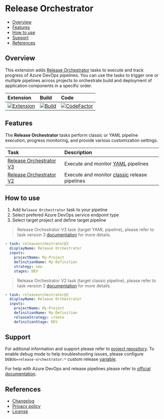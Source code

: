 # Release Orchestrator

- [Overview](#overview)
- [Features](#features)
- [How to use](#how-to-use)
- [Support](#support)
- [References](#references)

## Overview

This extension adds [Release Orchestrator](https://marketplace.visualstudio.com/items?itemName=dmitryserbin.release-orchestrator) tasks to execute and track progress of Azure DevOps pipelines. You can use the tasks to trigger one or multiple pipelines across projects to orchestrate build and deployment of application components in a specific order.

Extension | Build | Code
:---------|:------|:----
[![Extension](https://vsmarketplacebadge.apphb.com/version/dmitryserbin.release-orchestrator.svg)](https://marketplace.visualstudio.com/items?itemName=dmitryserbin.release-orchestrator) | [![Build](https://dev.azure.com/dmitryserbin/Orchestrator/_apis/build/status/Orchestrator-release)](https://dev.azure.com/dmitryserbin/Orchestrator/_build/latest?definitionId=6) | [![CodeFactor](https://www.codefactor.io/repository/github/dmitryserbin/azdev-release-orchestrator/badge)](https://www.codefactor.io/repository/github/dmitryserbin/azdev-release-orchestrator)

## Features

The **Release Orchestrator** tasks perform classic or YAML pipeline execution, progress monitoring, and provide various customization settings.

Task | Description
:-------|:-----------
[Release Orchestrator V3](Docs/OrchestratorV3.md) | Execute and monitor [YAML](https://docs.microsoft.com/en-us/azure/devops/pipelines/get-started/pipelines-get-started) pipelines
[Release Orchestrator V2](Docs/OrchestratorV2.md) | Execute and monitor [classic](https://docs.microsoft.com/en-us/azure/devops/pipelines/release) release pipelines

## How to use

1. Add `Release Orchestrator` task to your pipeline
2. Select prefered Azure DevOps service endpoint type
3. Select target project and define target pipeline

> Release Orchestrator V3 task (target YAML pipeline), please refer to task version 3 [documentation](Docs/OrchestratorV3.md) for more details.

```yaml
- task: releaseorchestrator@3
  displayName: Release Orchestrator
  inputs:
    projectName: My-Project
    definitionName: My-Definition
    strategy: new
    stages: DEV
```

> Release Orchestrator V2 task (target classic pipeline), please refer to task version 2 [documentation](Docs/OrchestratorV2.md) for more details.

```yaml
- task: releaseorchestrator@2
  displayName: Release Orchestrator
  inputs:
    projectName: My-Project
    definitionName: My-Definition
    releaseStrategy: create
    definitionStage: DEV
```

## Support

For aditional information and support please refer to [project repository](https://github.com/dmitryserbin/azdev-release-orchestrator). To enable debug mode to help troubleshooting issues, please configure `DEBUG=release-orchestrator:*` custom release [variable](https://docs.microsoft.com/en-us/azure/devops/pipelines/release/variables).

For help with Azure DevOps and release pipelines please refer to [official documentation](https://docs.microsoft.com/en-us/azure/devops).

## References

- [Changelog](CHANGELOG.md)
- [Privacy policy](PRIVACY.md)
- [License](LICENSE)
